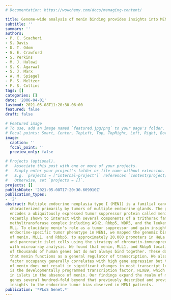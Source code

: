 ```yaml
---
# Documentation: https://wowchemy.com/docs/managing-content/

title: Genome-wide analysis of menin binding provides insights into MEN1 tumorigenesis
subtitle: ''
summary: ''
authors:
- P. C. Scacheri
- S. Davis
- D. T. Odom
- G. E. Crawford
- S. Perkins
- M. J. Halawi
- S. K. Agarwal
- S. J. Marx
- A. M. Spiegel
- P. S. Meltzer
- F. S. Collins
tags: []
categories: []
date: '2006-04-01'
lastmod: 2021-05-08T11:20:30-06:00
featured: false
draft: false

# Featured image
# To use, add an image named `featured.jpg/png` to your page's folder.
# Focal points: Smart, Center, TopLeft, Top, TopRight, Left, Right, BottomLeft, Bottom, BottomRight.
image:
  caption: ''
  focal_point: ''
  preview_only: false

# Projects (optional).
#   Associate this post with one or more of your projects.
#   Simply enter your project's folder or file name without extension.
#   E.g. `projects = ["internal-project"]` references `content/project/deep-learning/index.md`.
#   Otherwise, set `projects = []`.
projects: []
publishDate: '2021-05-08T17:20:30.609910Z'
publication_types:
- '2'
abstract: Multiple endocrine neoplasia type I (MEN1) is a familial cancer syndrome
  characterized primarily by tumors of multiple endocrine glands. The gene for MEN1
  encodes a ubiquitously expressed tumor suppressor protein called menin. Menin was
  recently shown to interact with several components of a trithorax family histone
  methyltransferase complex including ASH2, Rbbp5, WDR5, and the leukemia proto-oncoprotein
  MLL. To elucidate menin's role as a tumor suppressor and gain insights into the
  endocrine-specific tumor phenotype in MEN1, we mapped the genomic binding sites
  of menin, MLL1, and Rbbp5, to approximately 20,000 promoters in HeLa S3, HepG2,
  and pancreatic islet cells using the strategy of chromatin-immunoprecipitation coupled
  with microarray analysis. We found that menin, MLL1, and Rbbp5 localize to the promoters
  of thousands of human genes but do not always bind together. These data suggest
  that menin functions as a general regulator of transcription. We also found that
  factor occupancy generally correlates with high gene expression but that the loss
  of menin does not result in significant changes in most transcript levels. One exception
  is the developmentally programmed transcription factor, HLXB9, which is overexpressed
  in islets in the absence of menin. Our findings expand the realm of menin-targeted
  genes several hundred-fold beyond that previously described and provide potential
  insights to the endocrine tumor bias observed in MEN1 patients.
publication: '*PLoS Genet.*'
---
```

